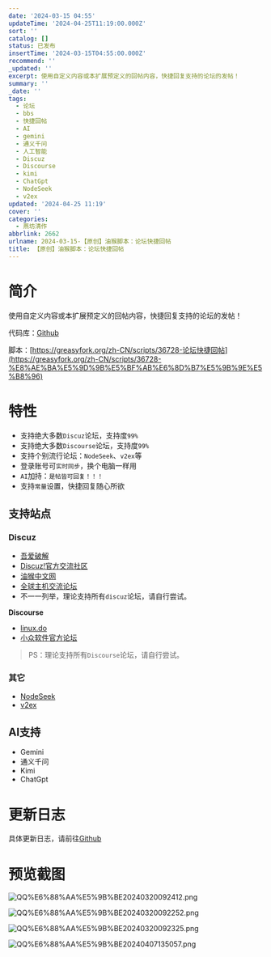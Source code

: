 ```yaml
---
date: '2024-03-15 04:55'
updateTime: '2024-04-25T11:19:00.000Z'
sort: ''
catalog: []
status: 已发布
insertTime: '2024-03-15T04:55:00.000Z'
recommend: ''
_updated: ''
excerpt: 使用自定义内容或本扩展预定义的回帖内容，快捷回复支持的论坛的发帖！
summary: ''
_date: ''
tags:
  - 论坛
  - bbs
  - 快捷回帖
  - AI
  - gemini
  - 通义千问
  - 人工智能
  - Discuz
  - Discourse
  - kimi
  - ChatGpt
  - NodeSeek
  - v2ex
updated: '2024-04-25 11:19'
cover: ''
categories:
  - 燕坊清作
abbrlink: 2662
urlname: 2024-03-15-【原创】油猴脚本：论坛快捷回帖
title: 【原创】油猴脚本：论坛快捷回帖
---
```


# 简介


使用自定义内容或本扩展预定义的回帖内容，快捷回复支持的论坛的发帖！


代码库：[Github](https://github.com/bmqy/bbs_quickreply)


脚本：[https://greasyfork.org/zh-CN/scripts/36728-论坛快捷回帖](https://greasyfork.org/zh-CN/scripts/36728-%E8%AE%BA%E5%9D%9B%E5%BF%AB%E6%8D%B7%E5%9B%9E%E5%B8%96)


# 特性

- 支持绝大多数`Discuz`论坛，支持度`99%`
- 支持绝大多数`Discourse`论坛，支持度`99%`
- 支持个别流行论坛：`NodeSeek`、`v2ex`等
- 登录账号可`实时同步`，换个电脑一样用
- `AI`加持：`是帖皆可回复！！！`
- 支持`常量`设置，快捷回复随心所欲

## 支持站点


### Discuz

- [吾爱破解](https://www.52pojie.cn/)
- [Discuz!官方交流社区](https://www.dismall.com/forum.php)
- [油猴中文网](https://bbs.tampermonkey.net.cn/)
- [全球主机交流论坛](https://hostloc.com/)
- 不一一列举，理论支持所有`discuz`论坛，请自行尝试。

**Discourse**

- [linux.do](https://linux.do/)
- [小众软件官方论坛](https://meta.appinn.net/)

> PS：理论支持所有`Discourse`论坛，请自行尝试。


### 其它

- [NodeSeek](https://www.nodeseek.com/)
- [v2ex](https://www.v2ex.com/)

## AI支持

- Gemini
- 通义千问
- Kimi
- ChatGpt

# 更新日志


具体更新日志，请前往[Github](https://github.com/bmqy/bbs_quickreply?tab=readme-ov-file#%E6%9B%B4%E6%96%B0%E6%97%A5%E5%BF%97)


# 预览截图


![QQ%E6%88%AA%E5%9B%BE20240320092412.png](https://image.bmqy.net/upload/4db0cfdfb96d11062e22ee2a1b326259.png)


![QQ%E6%88%AA%E5%9B%BE20240320092252.png](https://image.bmqy.net/upload/01f6c97bd485aa6cb166db423a9f7293.png)


![QQ%E6%88%AA%E5%9B%BE20240320092325.png](https://image.bmqy.net/upload/9a56803cfd2f2938b528351d165814f6.png)


![QQ%E6%88%AA%E5%9B%BE20240407135057.png](https://image.bmqy.net/upload/13a1e07b27d51abdc8f676a4753008a4.png)


